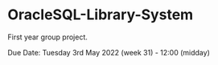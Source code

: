 # OracleSQL-Library-System
First year group project.

Due Date: Tuesday 3rd May 2022 (week 31) - 12:00 (midday)
